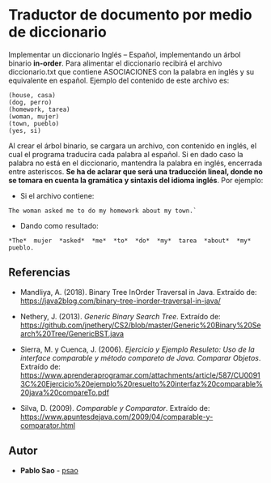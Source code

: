 # Traductor de documento por medio de diccionario
Implementar un diccionario Inglés – Español, implementando un árbol binario **in-order**. Para alimentar el diccionario recibirá el archivo diccionario.txt que contiene ASOCIACIONES con la palabra en inglés y su equivalente en español. Ejemplo del contenido de este archivo es: 

```
(house, casa) 
(dog, perro) 
(homework, tarea) 
(woman, mujer) 
(town, pueblo) 
(yes, si) 
```
Al crear el árbol binario, se cargara un archivo, con contenido en inglés, el cual el programa traducira cada palabra al español. Si en dado caso la palabra no está en el diccionario, mantendra la palabra en inglés, encerrada entre asteriscos. **Se ha de aclarar que será una traducción lineal, donde no se tomara en cuenta la gramática y sintaxis del idioma inglés**. Por ejemplo:

* Si el archivo contiene:
```
The woman asked me to do my homework about my town.`
```

* Dando como resultado:
```
*The*  mujer  *asked*  *me*  *to*  *do*  *my*  tarea  *about*  *my*  pueblo. 
```


## Referencias

* Mandliya, A. (2018). Binary Tree InOrder Traversal in Java. Extraído de: https://java2blog.com/binary-tree-inorder-traversal-in-java/

* Nethery, J. (2013). _Generic Binary Search Tree_. Extraído de: https://github.com/jnethery/CS2/blob/master/Generic%20Binary%20Search%20Tree/GenericBST.java

* Sierra, M. y Cuenca, J. (2006). _Ejercicio y Ejemplo Resuleto: Uso de la interface comparable y método compareto de Java. Comparar Objetos_. Extraído de: https://www.aprenderaprogramar.com/attachments/article/587/CU00913C%20Ejercicio%20ejemplo%20resuelto%20interfaz%20comparable%20java%20compareTo.pdf

* Silva, D. (2009). _Comparable y Comparator_. Extraído de: https://www.apuntesdejava.com/2009/04/comparable-y-comparator.html


## Autor

* **Pablo Sao** - [psao](https://github.com/psao)
